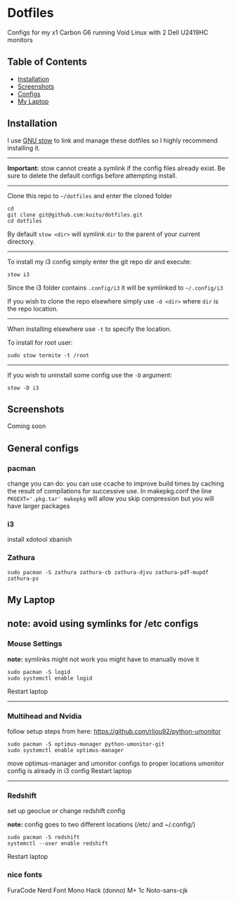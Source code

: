 # Dotfiles

Configs for my x1 Carbon G6 running Void Linux with 2 Dell U2419HC monitors

## Table of Contents
- [Installation](#Installation)
- [Screenshots](#Screenshots)
- [Configs](#General-Configs)
- [My Laptop](#My-Laptop)

## Installation
I use <a href="https://www.gnu.org/software/stow/">GNU stow</a> to link and manage these dotfiles so I highly recommend installing it.

---

**Important:** stow cannot create a symlink if the config files already exist. Be sure to delete the default configs before attempting install.

---

Clone this repo to `~/dotfiles` and enter the cloned folder
```
cd
git clone git@github.com:koitu/dotfiles.git
cd dotfiles
```
By default `stow <dir>` will symlink `dir` to the parent of your current directory.

----

To install my i3 config simply enter the git repo dir and execute:
```
stow i3
```
Since the i3 folder contains `.config/i3` it will be symlinked to `~/.config/i3`

If you wish to clone the repo elsewhere simply use `-d <dir>` where `dir` is the repo location.

---

When installing elsewhere use `-t` to specify the location.

To install for root user:

```
sudo stow termite -t /root
```

---

If you wish to uninstall some config use the `-D` argument:

```
stow -D i3
```
## Screenshots

Coming soon

## General configs

### pacman
change you can do:
you can use ccache to improve build times by caching the result of compilations for successive use.
In makepkg.conf the line `PKGEXT='.pkg.tar' makepkg` will allow you skip compression but you will have larger packages
### i3
install xdotool xbanish

### Zathura

```
sudo pacman -S zathura zathura-cb zathura-djvu zathura-pdf-mupdf zathura-ps
```

## My Laptop

**note: avoid using symlinks for /etc configs**
---

### Mouse Settings

**note:** symlinks might not work you might have to manually move it
```
sudo pacman -S logid
sudo systemctl enable logid
```
Restart laptop

---

### Multihead and Nvidia
follow setup steps from here:
https://github.com/rliou92/python-umonitor
```
sudo pacman -S optimus-manager python-umonitor-git
sudo systemctl enable optimus-manager
```
move optimus-manager and umonitor configs to proper locations
umonitor config is already in i3 config
Restart laptop

---

### Redshift

set up geoclue or change redshift config

**note:** config goes to two different locations (/etc/ and ~/.config/)
```
sudo pacman -S redshift
systemctl --user enable redshift
```
Restart laptop


### nice fonts
FuraCode Nerd Font Mono
Hack (donno)
M+ 1c
Noto-sans-cjk
